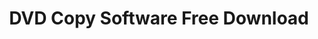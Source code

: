 ---
title: DVD Copy Software Free Download
metaItems:
  - name: description
    content: DVD Copy Software Free Download, Upgrade DVD-Cloner, Upgrade DVD-Cloner for Mac | Perfect 1:1 DVD copy! Copy protected DVDs, copy dual layer DVDs.
  - name: keywords
    content: DVD-Cloner, DVD-Cloner for Mac, DVD-Cloner Platinum, DVD-Cloner Gold, Open SmartBurner, Open SuperConverter, OpenCloner UltraBox
breadcrumb: 
template: primary
areaTop:
    title: Download DVD-Cloner
    additionClass: shadow-box py-lg-8 py-6
    type: download
    button:
        additionText: |    
            Note: Please click the "save" button to save dcloner.exe. If the message "protected file" pops up, simply turn off your firewall and try again.   
        extraItem:
            - text: Download history version
              kbUrl: can-i-download-the-earlier-versions-of-dvd-cloner_39.html       
            - text: Upgrade history
              path: release
downloadList:
  name: download-list
  template: card
  type: download
  container: container 
  title: 
  textTop: 
  textBottom: 
  button:
  paddingY: 6
  additionClass: position-relative text-center
  bgStyle: 
  reWriteitem:
    - handleName: DVD-Cloner 64bit
      active: false
    - handleName: iPod-Cloner
      active: false      
  iconGird: 3     
antivirusReport:
  name: Antivirus Report
  container: container
  title: Antivirus Report
  textTop: DVD-Cloner is guaranteed 100% clean by Softpedia, Place77 and many other websites. It was tested thoroughly and was found absolutely clean. It does not contain any form of malware, including but not limited to spyware, viruses, trojans and backdoors. Therefore, it can be installed with no concern by any computer user.
  textBottom: 
  button:
  rowClass: align-items-center
  additionClass: position-relative text-center
  bgStyle: dark-opacity-1
  icon:
    - iconUrl: icon\100clean.png
    - iconUrl: icon\softpedia_clean.gif
      path: antivirus_report
    - iconUrl: icon\place77_clean.jpg
      path: antivirus_report      
  iconGird: 3      
getFreeDC:
  name: getFreeDC
  container: container
  title: Get FREE DVD-Cloner now!
  textTop: |    
    We'd like to turn DVD-Cloner 2020 into a multi-language application. Welcome to translate it to your native language. The translator will receive DVD-Cloner 2020's registration code as a reward. If you are interested in it, please <a class="text-danger" href="/knowledge/How-to-create-multi-language-text-for-a-DVD-Cloner-interface_381.html">Click HERE</a> to learn more.

    Please don't translate the following languages. Here is a multi-language translation list that we have received.
    
    <img alt="English" src="{imageUrl}icon/lan_usa.png"> <img alt="Italian" src="{imageUrl}icon/italy.png">&nbsp;<img alt="Poland" src="{imageUrl}icon/poland.png"> <img alt="chinese" src="{imageUrl}icon/china.png">

    Since there will be lots of translation versions of each language, we can not assure that every translator will get a free program. If you have any question, please feel free to email to <a href="mailto:support@dvd-cloner.com">support@dvd-cloner.com</a>

    We need your participation!
  button:
  additionClass: position-relative text-center
  bgStyle: 
    default: dark-opacity-2 
    imageUrl: world-bg.png
  iconGird: 3        
---